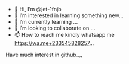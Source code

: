 - 👋 Hi, I’m @jet-1fnjb
- 👀 I’m interested in learning something new...
- 🌱 I’m currently learning ...
- 💞️ I’m looking to collaborate on ...
- 📫 How to reach me kindly whatsapp me https://wa.me+233545828257...

<!---
jet-1fnjb/jet-1fnjb is a ✨ special ✨ repository because its `README.md` (this file) appears on your GitHub profile.
You can click the Preview link to take a look at your changes.
--->
Have much interest in github..,,

